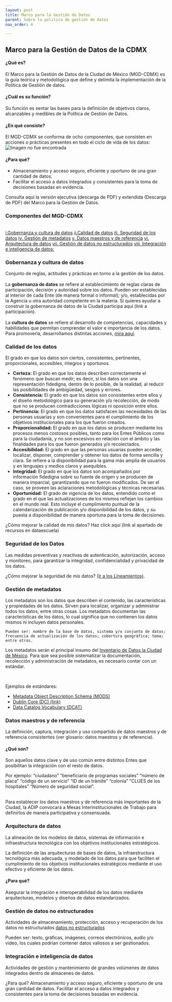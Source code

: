 ```yaml
---
layout: post
title: Marco para la Gestión de Datos
parent: Sobre la politica de gestión de datos
nav_order: 4

---
```

  <link rel="stylesheet" href="https://stackpath.bootstrapcdn.com/bootstrap/4.3.1/css/bootstrap.min.css" integrity="sha384-ggOyR0iXCbMQv3Xipma34MD+dH/1fQ784/j6cY/iJTQUOhcWr7x9JvoRxT2MZw1T" crossorigin="anonymous">
 

<h2> Marco para la Gestión de Datos de la CDMX </h2>

<h4><b>¿Qué es? </b></h4>
El Marco para la Gestión de Datos de la Ciudad de México (MGD-CDMX) es la guía teórica y metodológica que define y delimita la implementación de la Política de Gestión de datos.

<h4><b>¿Cuál es su función?</b></h4>
Su función es sentar las bases para la definición de objetivos claros, alcanzables y medibles de la Política de Gestión de Datos. 

<h4><b>¿En qué consiste? </b></h4>
El MGD-CDMX se conforma de ocho componentes, que consisten en acciones o prácticas presentes en todo el ciclo de vida de los datos: 

<img src="https://viriesc.github.io/micrositio_adip/assets/img/marco_gestion.png" alt="Imagen no fue encontrada">


<h4><b>¿Para qué? </b> </h4>

- Almacenamiento y acceso seguro, eficiente y oportuno de una gran cantidad de datos. 
- Facilitar el acceso a datos integrados y consistentes para la toma de decisiones basadas en evidencia. 

Consulta aquí la versión ejecutiva (descarga de PDF) y extendida (Descarga de PDF) del Marco para la Gestión de Datos.


<h3>Componentes del MGD-CDMX</h3> <br>
<div class="row">
    <div class="col-4 ">
        <div class="list-group" id="list-tab" role="tablist">
          <a class="list-group-item list-group-item-action active" id="gobernanza" data-toggle="list" href="#list-home" role="tab" aria-controls="home">i.Gobernanza y cultura de datos</a>
          <a class="list-group-item list-group-item-action" id="list-profile-list" data-toggle="list" href="#list-profile" role="tab" aria-controls="profile">ii.Calidad de datos</a>
          <a class="list-group-item list-group-item-action" id="list-messages-list" data-toggle="list" href="#list-messages" role="tab" aria-controls="messages">iii. Seguridad de los datos</a>
          <a class="list-group-item list-group-item-action" id="list-settings-list" data-toggle="list" href="#list-settings" role="tab" aria-controls="settings">iv. Gestión de metadatos</a>
          <a class="list-group-item list-group-item-action" id="datos-maestros" data-toggle="list" href="#datos-m" role="tab" aria-controls="settings">v. Datos maestros y de referencia</a>
          <a class="list-group-item list-group-item-action" id="list-arqui-list" data-toggle="list" href="#list-arqui" role="tab" aria-controls="settings">vi. Arquitectura de datos</a>
          <a class="list-group-item list-group-item-action" id="list-gestion-list" data-toggle="list" href="#list-gestion" role="tab" aria-controls="settings">vii. Gestión de datos no estructurados</a>
          <a class="list-group-item list-group-item-action" id="list-int-list" data-toggle="list" href="#list-integracion" role="tab" aria-controls="settings">viii. Integración e inteligencia de datos:</a>
        </div>
      </div>
      
</div>
<div class="row">
    <div class=" col-10">
    <div class="tab-content" id="nav-tabContent">
        <div class="tab-pane fade show active" id="list-home" role="tabpanel" aria-labelledby="gobernanza">
        <h3>Gobernanza y cultura de datos</h3>
        Conjunto de reglas, actitudes y prácticas en torno a la gestión de los datos. <br>
        <br>La <b>gobernanza de datos</b> se refiere al establecimiento de reglas claras de participación, decisión y autoridad sobre los datos. Pueden ser establecidas al interior de cada Ente (de manera formal o informal); y/o, establecidas por la Agencia u otra autoridad competente en la materia. Si quieres ayudar a construir la gobernanza de datos de la Ciudad participa aquí (link a participación). 
        <br><br>
        La <b>cultura de datos</b> se refiere al desarrollo de competencias, capacidades y habilidades que permitan comprender el valor e importancia de los datos. Para promoverla, desarrollamos distintas acciones, <a href="(https://viriesc.github.io/micrositio_adip/Cultida/guias">mira aquí</a>. 
        </div>
        <div class="tab-pane fade" id="list-profile" role="tabpanel" aria-labelledby="list-profile-list">

<h3>Calidad de los datos</h3>
El grado en que los datos son ciertos, consistentes, pertinentes, proporcionales, accesibles, íntegros y oportunos. <br>

<ul>
    <li><b>Certeza:</b>
El grado en que los datos describen correctamente el fenómeno que buscan medir; es decir, 
    si los datos son una representación fidedigna, dentro de lo posible, de la realidad, al 
    reducir las posibilidades de ambigüedad, sesgos y errores.

</li>
<li><b>Consistencia:</b>
El grado en que los datos son consistentes entre ellos y el diseño metodológico para su generación y/o 
recolección, de modo que no se producen contradicciones lógicas ni oposición entre ellos.

</li>
<li><b>Pertinencia:</b>
El grado en que los datos satisfacen las necesidades de las personas usuarias y son 
convenientes para el cumplimiento de los objetivos institucionales para los que fueron creados.

</li>
<li><b>Proporcionalidad:</b>
El grado en que los datos se producen mediante los procesos menos costosos posibles, 
tanto para los Entes Públicos como para la ciudadanía, y no son excesivos en relación con el
    ámbito y las finalidades para los que fueron generados y/o recolectados.

</li>
<li><b>Accesibilidad:</b>
El grado en que las personas usuarias pueden acceder, localizar, disponer, comprender y 
obtener los datos de forma sencilla y clara. Se refiere a la disponibilidad para la gama más
    amplia de usuarios y en lenguajes y medios claros y asequibles.

</li>
<li><b>Integridad:</b> El grado en que los datos son acompañados por información
    fidedigna sobre su fuente de origen y se producen de manera imparcial, garantizando que no
    fueron modificados. De ser el caso, se proveen las aclaraciones metodológicas y técnicas necesarias.

</li>
<li><b>Oportunidad:</b>
El grado de vigencia de los datos, entendido como el grado en el que las actualizaciones de los mismos
    reflejan los cambios en el mundo real. Esto incluye el cumplimiento puntual de la calendarización de 
    publicación y/o disponibilidad de los datos, y su puesta a disponibilidad de manera oportuna para la toma 
    de decisiones.

</li>
</ul>
    
¿Cómo mejorar la calidad de mis datos? Haz click aquí (link al apartado de recursos en dataescuela) 
</div>
<div class="tab-pane fade" id="list-messages" role="tabpanel" aria-labelledby="list-messages-list">
<h3>Seguridad de los Datos</h3>

Las medidas preventivas y reactivas de autenticación, autorización, acceso y monitoreo, para garantizar 
la integridad, confidencialidad y privacidad de los datos. <br>

¿Cómo mejorar la seguridad de mis datos?  <a href="https://viriesc.github.io/micrositio_adip/marco_legal">(Ir a los Lineamientos)</a>. 
</div>
<div class="tab-pane fade" id="list-settings" role="tabpanel" aria-labelledby="list-settings-list">
<h3>Gestión de metadatos</h3> 
<p>Los metadatos son los datos que describen el contenido, las características y propiedades de los datos. Sirven para localizar, organizar y administrar todos los datos, entre otras cosas.  Los metadatos documentan las características de los datos, lo cual significa que no contienen los datos mismos ni incluyen datos personales. 

    Pueden ser: nombre de la base de datos, sistema y/o conjunto de datos; frecuencia de actualización de los datos; cobertura geográfica; tema; entre otros. 

Los metadatos serán el principal insumo del <a href="https://viriesc.github.io/micrositio_adip/datalogo">Inventario de Datos la Ciudad de México</a>.  Para que sea posible sistematizar la documentación, recolección y administración de metadatos, es necesario contar con un estándar.  
</p><br>
    <p>Ejemplos de estándares: </p>
    <ul>
    <li> <a href="https://www.loc.gov/standards/mods/">Metadata Object Description Schema (MODS)  </a>  </li>
    <li> <a href="https://www.dublincore.org/">Dublin Core (DC) (link)</a> </li>
    <li> <a href="https://www.w3.org/TR/vocab-dcat-2/">Data Catalog Vocabulary (DCAT) </a></li>
    </ul>

</div>
<div class="tab-pane fade" id="datos-m" role="tabpanel" aria-labelledby="datos-maestros">

<h3>Datos maestros y de referencia</h3>

<p>
La definición, captura, integración y uso compartido de datos maestros  y de referencia consistentes (ver glosario: datos maestros y de referencia). 
</p>

<h4>¿Qué son?</h4>
<p> Son aquellos datos clave y de uso común entre distintos Entes que posibilitan la integración con el resto de datos. 
</p>
<p> Por ejemplo: “ciudadano” “beneficiario de programas sociales” “número de placa” “código de un servicio” “ID de un trámite” “colonia” “CLUES de los hospitales” “Número de seguridad social”. 
    </p>
    <br>
Para establecer los datos maestros y de referencia más importantes de la Ciudad, la ADIP convocará a Mesas Interinstitucionales de Trabajo para definirlos de manera participativa y consensuada. 




    
</div>
<div class="tab-pane fade" id="list-arqui" role="tabpanel" aria-labelledby="list-arqui-list">
<h3>Arquitectura de datos</h3>
<p>La alineación de los modelos de datos, sistemas de información e infraestructura tecnológica con los objetivos institucionales estratégicos. 
</p>
<p> La definición de las arquitecturas de bases de datos, la infraestructura tecnológica más adecuada, y modelado de los datos para que faciliten el cumplimiento de los objetivos institucionales estratégicos mediante el uso efectivo y eficiente de los datos. 
</p>
<h4>¿Para qué?</h4>
<p>Asegurar la integración e interoperabilidad de los datos mediante arquitecturas, modelos y diseños de datos estandarizados.  
</p>

</div>
<div class="tab-pane fade" id="list-gestion" role="tabpanel" aria-labelledby="list-gestion-list">
<h3>Gestión de datos no estructurados</h3>
    <p>
    Actividades de almacenamiento, protección, acceso y recuperación de los datos no estructurados  <a href="https://viriesc.github.io/micrositio_adip/cultura/glosario/#datos_nos">datos no estructurados</a>
</p>
    <p> Pueden ser: texto, gráficas, imágenes, correos electrónicos, audio y/o video, los cuales podrían contener datos valiosos a ser gestionados. 
</p>
</div>
<div class="tab-pane fade" id="list-integracion" role="tabpanel" aria-labelledby="list-int-list">
<h3>Integración e inteligencia de datos</h3>   
        <p> Actividades de gestión y mantenimiento de grandes volúmenes de datos integrados dentro de almacenes de datos. </p>
        <p>¿Para qué? 
            Almacenamiento y acceso seguro, eficiente y oportuno de una gran cantidad de datos. 
            Facilitar el acceso a datos integrados y consistentes para la toma de decisiones basadas en evidencia. </p>


</div>

</div>
</div>
    
</div>

<script src="https://code.jquery.com/jquery-3.3.1.slim.min.js" integrity="sha384-q8i/X+965DzO0rT7abK41JStQIAqVgRVzpbzo5smXKp4YfRvH+8abtTE1Pi6jizo" crossorigin="anonymous"></script>
<script src="https://cdnjs.cloudflare.com/ajax/libs/popper.js/1.14.7/umd/popper.min.js" integrity="sha384-UO2eT0CpHqdSJQ6hJty5KVphtPhzWj9WO1clHTMGa3JDZwrnQq4sF86dIHNDz0W1" crossorigin="anonymous"></script>
<script src="https://stackpath.bootstrapcdn.com/bootstrap/4.3.1/js/bootstrap.min.js" integrity="sha384-JjSmVgyd0p3pXB1rRibZUAYoIIy6OrQ6VrjIEaFf/nJGzIxFDsf4x0xIM+B07jRM" crossorigin="anonymous"></script>
